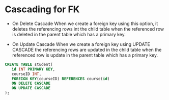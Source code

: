 # Cascading for FK

- On Delete Cascade
When we create a foreign key using this option, it deletes the referencing rows int the child table when the referenced row is deleted in the parent table which has a primary key.

- On Update Cascade
When we create a foreign key using UPDATE CASCADE the referencing rows are updated in the child table when the referenced row is update in the parent table which has a primary key.

```sql 
CREATE TABLE student(
   id INT PRIMARY KEY,
   courseID INT,
   FOREIGN KEY(courseID) REFERENCES course(id)
   ON DELETE CASCADE
   ON UPDATE CASCADE
);
```